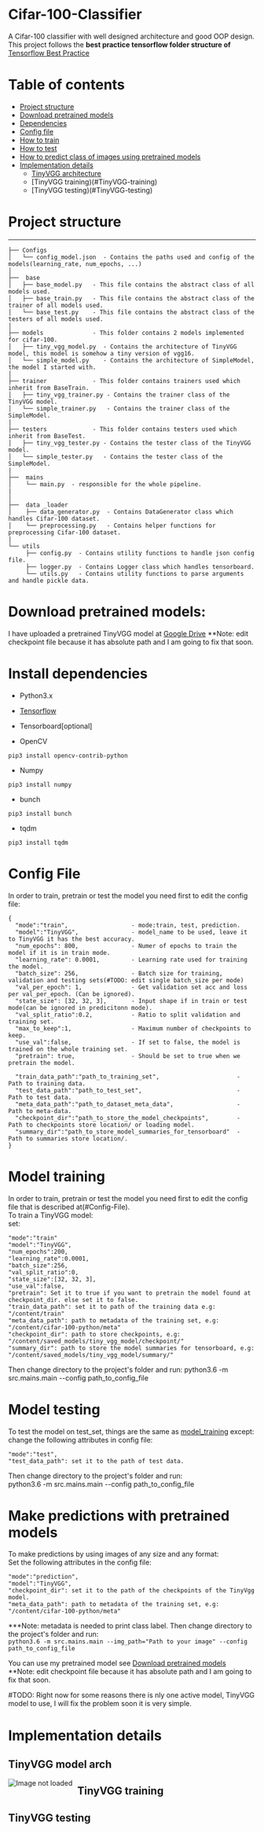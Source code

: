 # Cifar-100-Classifier
A Cifar-100 classifier with well designed architecture and good OOP design.<br>
This project follows the **best practice tensorflow folder structure of** [Tensorflow Best Practice](https://github.com/MrGemy95/Tensorflow-Project-Template) 


# Table of contents

- [Project structure](#project-structure)
- [Download pretrained models](#Download-pretrained-models)
- [Dependencies](#install-dependencies)
- [Config file](#config-file)
- [How to train](#Model-training)
- [How to test](#Model-testing)
- [How to predict class of images using pretrained models](#Make-predictions-with-pretrained-models)
- [Implementation details](#Implementation-details)
     - [TinyVGG architecture](#TinyVGG-model-arch)
     - [TinyVGG training)(#TinyVGG-training)
     - [TinyVGG testing)(#TinyVGG-testing)



# Project structure
--------------

```
├── Configs            
│   └── config_model.json  - Contains the paths used and config of the models(learning_rate, num_epochs, ...)
│     
├──  base
│   ├── base_model.py   - This file contains the abstract class of all models used.
│   ├── base_train.py   - This file contains the abstract class of the trainer of all models used.
│   └── base_test.py    - This file contains the abstract class of the testers of all models used.
│
├── models              - This folder contains 2 models implemented for cifar-100.
│   ├── tiny_vgg_model.py  - Contains the architecture of TinyVGG model, this model is somehow a tiny version of vgg16.
│   └── simple_model.py    - Contains the architecture of SimpleModel, the model I started with.
│
├── trainer             - This folder contains trainers used which inherit from BaseTrain.
│   ├── tiny_vgg_trainer.py - Contains the trainer class of the TinyVGG model.  
│   └── simple_trainer.py   - Contains the trainer class of the SimpleModel.
|
├── testers             - This folder contains testers used which inherit from BaseTest.
│   ├── tiny_vgg_tester.py - Contains the tester class of the TinyVGG model.  
│   └── simple_tester.py   - Contains the tester class of the SimpleModel.
| 
├──  mains              
│    └── main.py  - responsible for the whole pipeline.
|
│  
├──  data _loader  
│    ├── data_generator.py  - Contains DataGenerator class which handles Cifar-100 dataset.
│    └── preprocessing.py   - Contains helper functions for preprocessing Cifar-100 dataset.
| 
└── utils
     ├── config.py  - Contains utility functions to handle json config file.
     ├── logger.py  - Contains Logger class which handles tensorboard.
     └── utils.py   - Contains utility functions to parse arguments and handle pickle data.     
```


# Download pretrained models:
I have uploaded a pretrained TinyVGG model at [Google Drive](https://drive.google.com/open?id=1LGjmId-4rHdJIcT5Gd7ZKRuaEOHwRg6_)
**Note: edit checkpoint file because it has absolute path and I am going to fix that soon.
# Install dependencies

* Python3.x <br>

* [Tensorflow](https://www.tensorflow.org/install)

* Tensorboard[optional] <br>
* OpenCV
```
pip3 install opencv-contrib-python
```

* Numpy
```
pip3 install numpy
```

* bunch
```
pip3 install bunch
```
* tqdm
```
pip3 install tqdm
```

# Config File
In order to train, pretrain or test the model you need first to edit the config file:
```
{
  "mode":"train",                  - mode:train, test, prediction.
  "model":"TinyVGG",               - model_name to be used, leave it to TinyVGG it has the best accuracy. 
  "num_epochs": 800,               - Numer of epochs to train the model if it is in train mode.
  "learning_rate": 0.0001,         - Learning rate used for training the model.
  "batch_size": 256,               - Batch size for training, validation and testing sets(#TODO: edit single batch_size per mode)
  "val_per_epoch": 1,              - Get validation set acc and loss per val_per_epoch. (Can be ignored).
  "state_size": [32, 32, 3],       - Input shape if in train or test mode(can be ignored in predicitonn mode).
  "val_split_ratio":0.2,           - Ratio to split validation and training set.
  "max_to_keep":1,                 - Maximum number of checkpoints to keep.
  "use_val":false,                 - If set to false, the model is trained on the whole training set.
  "pretrain": true,                - Should be set to true when we pretrain the model.

  "train_data_path":"path_to_training_set",                      - Path to training data.
  "test_data_path":"path_to_test_set",                           - Path to test data.
  "meta_data_path":"path_to_dataset_meta_data",                  - Path to meta-data. 
  "checkpoint_dir":"path_to_store_the_model_checkpoints",        - Path to checkpoints store location/ or loading model.
  "summary_dir":"path_to_store_model_summaries_for_tensorboard"  - Path to summaries store location/.
}
```

# Model training
In order to train, pretrain or test the model you need first to edit the config file that is described at(#Config-File).<br>
To train a TinyVGG model:<br>
set:<br>
```
"mode":"train"
"model":"TinyVGG",
"num_epochs":200,
"learning_rate":0.0001,
"batch_size":256,
"val_split_ratio":0,
"state_size":[32, 32, 3],
"use_val":false,
"pretrain": Set it to true if you want to pretrain the model found at checkpoint_dir. else set it to false.
"train_data_path": set it to path of the training data e.g: "/content/train"
"meta_data_path": path to metadata of the training set, e.g: "/content/cifar-100-python/meta"
"checkpoint_dir": path to store checkpoints, e.g: "/content/saved_models/tiny_vgg_model/checkpoint/"
"summary_dir": path to store the model summaries for tensorboard, e.g: "/content/saved_models/tiny_vgg_model/summary/"
```
Then change directory to the project's folder and run:
python3.6 -m src.mains.main --config path_to_config_file

# Model testing
To test the model on test_set, things are the same as [model_training](#model-training) except:<br>
change the following attributes in config file:<br>
```
"mode":"test",
"test_data_path": set it to the path of test data.
```
Then change directory to the project's folder and run:<br>
python3.6 -m src.mains.main --config path_to_config_file



# Make predictions with pretrained models
To make predictions by using images of any size and any format:<br>
Set the following attributes in the config file:
```
"mode":"prediction",
"model":"TinyVGG",
"checkpoint_dir": set it to the path of the checkpoints of the TinyVgg model.
"meta_data_path": path to metadata of the training set, e.g: "/content/cifar-100-python/meta"
```
***Note: metadata is needed to print class label.
Then change directory to the project's folder and run:<br>
```python3.6 -m src.mains.main --img_path="Path to your image" --config path_to_config_file```

You can use my pretrained model see [Download pretrained models](#Download-pretrained-models) <br>
**Note: edit checkpoint file because it has absolute path and I am going to fix that soon.

#TODO:
Right now for some reasons there is nly one active model, TinyVGG model to use, I will fix the problem soon it is very simple.

# Implementation details

## TinyVGG model arch
<img src="https://ibb.co/3MxTbPk"
     alt="Image not loaded"
     style="float: left; margin-right: 10px;" />

## TinyVGG training

## TinyVGG testing


